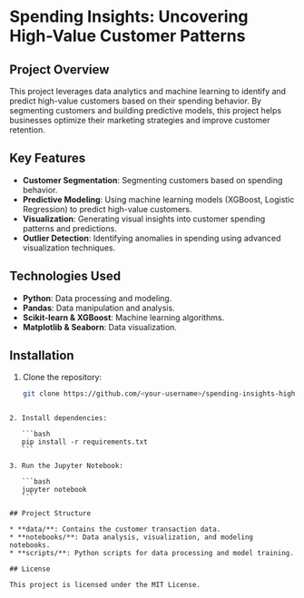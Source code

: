 # Spending Insights: Uncovering High-Value Customer Patterns

## Project Overview
This project leverages data analytics and machine learning to identify and predict high-value customers based on their spending behavior. By segmenting customers and building predictive models, this project helps businesses optimize their marketing strategies and improve customer retention.

## Key Features
- **Customer Segmentation**: Segmenting customers based on spending behavior.
- **Predictive Modeling**: Using machine learning models (XGBoost, Logistic Regression) to predict high-value customers.
- **Visualization**: Generating visual insights into customer spending patterns and predictions.
- **Outlier Detection**: Identifying anomalies in spending using advanced visualization techniques.

## Technologies Used
- **Python**: Data processing and modeling.
- **Pandas**: Data manipulation and analysis.
- **Scikit-learn & XGBoost**: Machine learning algorithms.
- **Matplotlib & Seaborn**: Data visualization.

## Installation
1. Clone the repository:
   ```bash
   git clone https://github.com/<your-username>/spending-insights-high-value-customers.git
````

2. Install dependencies:

   ```bash
   pip install -r requirements.txt
   ```

3. Run the Jupyter Notebook:

   ```bash
   jupyter notebook
   ```

## Project Structure

* **data/**: Contains the customer transaction data.
* **notebooks/**: Data analysis, visualization, and modeling notebooks.
* **scripts/**: Python scripts for data processing and model training.

## License

This project is licensed under the MIT License.
